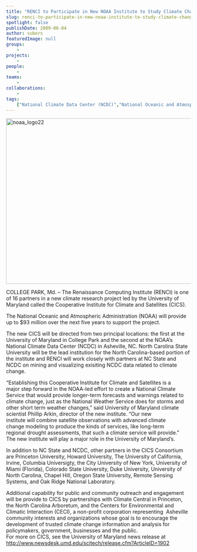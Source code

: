 ```yaml
---
title: "RENCI to Participate in New NOAA Institute to Study Climate Change"
slug: renci-to-participate-in-new-noaa-institute-to-study-climate-change
spotlight: false
publishDate: 2009-06-04
author: subers
featuredImage: null
groups:
    - 
projects:
    - 
people:
    - 
teams: 
    - 
collaborations:
    - 
tags:
    ["National Climate Data Center (NCDC)","National Oceanic and Atmospheric Administration (NOAA)","North Carolina State University"]
---
```

<p><a href="https://www.renci.org/wp-content/uploads/2009/06/noaa_logo22.png"><img class="alignnone size-full wp-image-3728" title="noaa_logo22" src="https://www.renci.org/wp-content/uploads/2009/06/noaa_logo22.png" alt="noaa_logo22" width="630" height="450" /></a></p>

<p>COLLEGE PARK, Md. – The Renaissance Computing Institute (RENCI) is one of 16 partners in a new climate research project led by the University of Maryland called the Cooperative Institute for Climate and Satellites (CICS).<!--more--></p>

<p>The National Oceanic and Atmospheric Administration (NOAA) will provide up to $93 million over the next five years to support the project.</p>

<p>The new CICS will be directed from two principal locations: the first at the University of Maryland in College Park and the second at the NOAA’s National Climate Data Center (NCDC) in Asheville, NC. North Carolina State University will be the lead institution for the North Carolina-based portion of the institute and RENCI will work closely with partners at NC State and NCDC on mining and visualizing exisiting NCDC data related to climate change.</p>

<p>“Establishing this Cooperative Institute for Climate and Satellites is a<br />
 major step forward in the NOAA-led effort to create a National Climate<br />
 Service that would provide longer-term forecasts and warnings related to<br />
 climate change, just as the National Weather Service does for storms and<br />
 other short term weather changes,” said University of Maryland climate<br />
 scientist Phillip Arkin, director of the new institute. “Our new<br />
 institute will combine satellite observations with advanced climate<br />
 change modeling to produce the kinds of services, like long-term<br />
 regional drought assessments, that such a climate service will provide.”<br />
 The new institute will play a major role in the University of Maryland’s.</p>

<p>In addition to NC State and NCDC, other partners in the CICS Consortium are Princeton University, Howard University, The University of California, Irvine, Columbia Universigty, the City University of New York, University of Miami (Florida), Colorado State University, Duke University, University of North Carolina, Chapel Hill, Oregon State University, Remote Sensing Systems, and Oak Ridge National Laboratory.</p>

<p>Additional capability for public and community outreach and engagement will be provide to CICS by partnerships with Climate Central in Princeton, the North Carolina Arboretum, and the Centers for Environmental and Climatic Interaction (CECI), a non-profit corporation representing  Asheville community interests and organizations whose goal is to encourage the development of trusted climate change information and analysis for policymakers, government, businesses and the public. <br />
 For more on CICS, see the University of Maryland news release at <a href="http://www.newsdesk.umd.edu/scitech/release.cfm?ArticleID=1902">http://www.newsdesk.umd.edu/scitech/release.cfm?ArticleID=1902</a></p>
